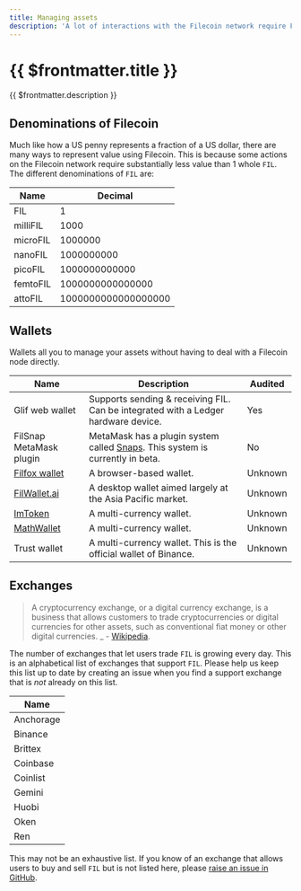 ```yaml
---
title: Managing assets
description: 'A lot of interactions with the Filecoin network require FIL to process. This page explains the different denominations of FIL, how to store it, and how to aquire it.'
---
```


# {{ $frontmatter.title }}

{{ $frontmatter.description }}

## Denominations of Filecoin

Much like how a US penny represents a fraction of a US dollar, there are many ways to represent value using Filecoin. This is because some actions on the Filecoin network require substantially less value than 1 whole `FIL`. The different denominations of `FIL` are:

| Name     | Decimal             |
| -------- | ------------------- |
| FIL      | 1                   |
| milliFIL | 1000                |
| microFIL | 1000000             |
| nanoFIL  | 1000000000          |
| picoFIL  | 1000000000000       |
| femtoFIL | 1000000000000000    |
| attoFIL  | 1000000000000000000 |

## Wallets

Wallets all you to manage your assets without having to deal with a Filecoin node directly.

| Name                                           | Description                                                                                                                          | Audited |
| ---------------------------------------------- | ------------------------------------------------------------------------------------------------------------------------------------ | ------- |
| Glif web wallet                                | Supports sending & receiving FIL. Can be integrated with a Ledger hardware device.                                                   | Yes     |
| FilSnap MetaMask plugin                        | MetaMask has a plugin system called [Snaps](https://github.com/MetaMask/metamask-snaps-beta/wiki). This system is currently in beta. | No      |
| [Filfox wallet](https://wallet.filfox.info/en) | A browser-based wallet.                                                                                                              | Unknown |
| [FilWallet.ai](https://filwallet.ai)           | A desktop wallet aimed largely at the Asia Pacific market.                                                                           | Unknown |
| [ImToken](https://token.im/)                   | A multi-currency wallet.                                                                                                             | Unknown |
| [MathWallet](https://mathwallet.org/en-us/)    | A multi-currency wallet.                                                                                                             | Unknown |
| Trust wallet                                   | A multi-currency wallet. This is the official wallet of Binance.                                                                     | Unknown |

## Exchanges

> A cryptocurrency exchange, or a digital currency exchange, is a business that allows customers to trade cryptocurrencies or digital currencies for other assets, such as conventional fiat money or other digital currencies. \_ - [Wikipedia](https://en.wikipedia.org/wiki/Cryptocurrency_exchange).

The number of exchanges that let users trade `FIL` is growing every day. This is an alphabetical list of exchanges that support `FIL`. Please help us keep this list up to date by creating an issue when you find a support exchange that is _not_ already on this list.

| Name      |
| --------- |
| Anchorage |
| Binance   |
| Brittex   |
| Coinbase  |
| Coinlist  |
| Gemini    |
| Huobi     |
| Oken      |
| Ren       |

This may not be an exhaustive list. If you know of an exchange that allows users to buy and sell `FIL` but is not listed here, please [raise an issue in GitHub](https://github.com/filecoin-project/filecoin-docs/issues/new).
